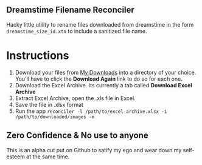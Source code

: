 Dreamstime Filename Reconciler
--------------------------------

Hacky little utility to rename files downloaded from dreamstime in the form `dreamstime_size_id.xtn` to include a 
sanitized file name.

# Instructions
1. Download your files from [My Downloads](https://www.dreamstime.com/downloads.php) into a directory of your choice.  You'll have to click the **Download Again** link to do so for each one.
2. Download the Excel Archive.  Its currently a tab called **Download Excel Archive**
3. Extract Excel Archive, open the .xls file in Excel. 
4. Save the file in .xlsx format
5. Run the app ```reconciler -l /path/to/excel-archive.xlsx -i /path/to/downloaded/images -m```

## Zero Confidence & No use to anyone
This is an alpha cut put on Github to satify my ego and wear down my self-esteem at the same time.
